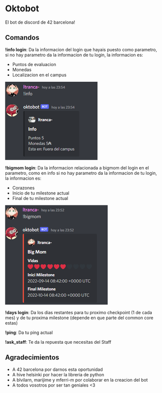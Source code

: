 # Oktobot
El bot de discord de 42 barcelona!
## Comandos 
**!info login**: Da la informacion del login que hayais puesto como parametro, si no hay parametro da la informacion de tu login, la informacion es:
- Puntos de evaluacion
- Monedas
- Localizacion en el campus

![ejemplo](Imgur.png)

**!bigmom login**: Da la informacion relacionada a bigmom del login en el parametro, como en info si no hay parametro da la informacion de tu login, la informacion es:
- Corazones
- Inicio de tu milestone actual
- Final de tu milestone actual

![ejemplo](im2.png)

**!days login**: Da los dias restantes para tu proximo checkpoint (1 de cada mes) y de tu proxima milestone (depende en que parte del common core estas)

**!ping**: Da tu ping actual

**!ask_staff**: Te da la repuesta que necesitas del Staff

## Agradecimientos
- A 42 barcelona por darnos esta oportunidad
- A hive helsinki por hacer la libreria de python
- A blvilarn, marijime y mferri-m por colaborar en la creacion del bot
- A todos vosotros por ser tan geniales <3
